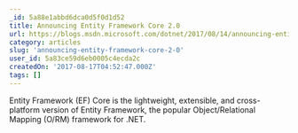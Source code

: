 ```yaml
---
_id: 5a88e1abbd6dca0d5f0d1d52
title: Announcing Entity Framework Core 2.0
url: https://blogs.msdn.microsoft.com/dotnet/2017/08/14/announcing-entity-framework-core-2-0/
category: articles
slug: 'announcing-entity-framework-core-2-0'
user_id: 5a83ce59d6eb0005c4ecda2c
createdOn: '2017-08-17T04:52:47.000Z'
tags: []
---
```


Entity Framework (EF) Core is the lightweight, extensible, and cross-platform version of Entity Framework, the popular Object/Relational Mapping (O/RM) framework for .NET.


